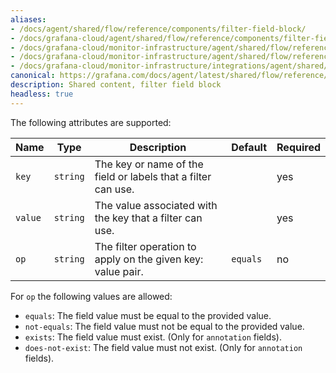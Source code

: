 ```yaml
---
aliases:
- /docs/agent/shared/flow/reference/components/filter-field-block/
- /docs/grafana-cloud/agent/shared/flow/reference/components/filter-field-block/
- /docs/grafana-cloud/monitor-infrastructure/agent/shared/flow/reference/components/field-filter-block/
- /docs/grafana-cloud/monitor-infrastructure/agent/shared/flow/reference/components/filter-field-block/
- /docs/grafana-cloud/monitor-infrastructure/integrations/agent/shared/flow/reference/components/filter-field-block/
canonical: https://grafana.com/docs/agent/latest/shared/flow/reference/components/filter-field-block/
description: Shared content, filter field block
headless: true
---
```


The following attributes are supported:

Name | Type     | Description                                                                       | Default | Required
---- |----------|-----------------------------------------------------------------------------------|---------| --------
`key` | `string` | The key or name of the field or labels that a filter can use. |         | yes
`value` | `string` | The value associated with the key that a filter can use.    |         | yes
`op` | `string` | The filter operation to apply on the given key: value pair.         | `equals` | no

For `op` the following values are allowed:
* `equals`: The field value must be equal to the provided value.
* `not-equals`: The field value must not be equal to the provided value.
* `exists`: The field value must exist. (Only for `annotation` fields).
* `does-not-exist`: The field value must not exist. (Only for `annotation` fields).
